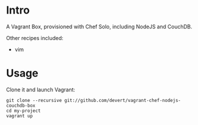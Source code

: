 Intro
======

A Vagrant Box, provisioned with Chef Solo, including NodeJS and CouchDB.

Other recipes included:

* vim

Usage
======

Clone it and launch Vagrant:

    git clone --recursive git://github.com/devert/vagrant-chef-nodejs-couchdb-box
    cd my-project
    vagrant up